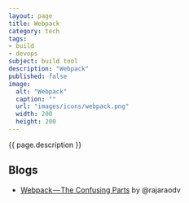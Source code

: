 ```yaml
---
layout: page
title: Webpack
category: tech
tags:
- build
- devops
subject: build tool
description: "Webpack"
published: false
image:
  alt: "Webpack"
  caption: ""
  url: "images/icons/webpack.png"
  width: 200
  height: 200
---
```


{{ page.description }}

Blogs
-----
* [Webpack — The Confusing Parts](https://medium.com/@rajaraodv/webpack-the-confusing-parts-58712f8fcad9#.h1buufpky) by @rajaraodv

